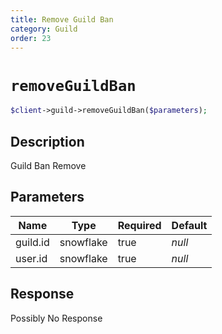 ```yaml
---
title: Remove Guild Ban
category: Guild
order: 23
---
```


# `removeGuildBan`

```php
$client->guild->removeGuildBan($parameters);
```

## Description

Guild Ban Remove

## Parameters


Name | Type | Required | Default
--- | --- | --- | ---
guild.id | snowflake | true | *null*
user.id | snowflake | true | *null*

## Response

Possibly No Response

